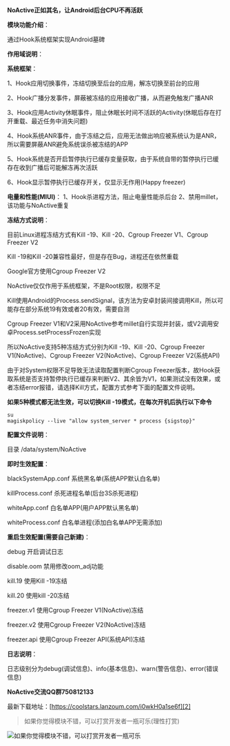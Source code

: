**NoActive正如其名，让Android后台CPU不再活跃**

**模块功能介绍**：

通过Hook系统框架实现Android墓碑

**作用域说明**：

**系统框架**：

1、Hook应用切换事件，冻结切换至后台的应用，解冻切换至前台的应用

2、Hook广播分发事件，屏蔽被冻结的应用接收广播，从而避免触发广播ANR

3、Hook应用Activity休眠事件，阻止休眠长时间不活跃的Activity(休眠后存在打开重载、最近任务中消失问题)

4、Hook系统ANR事件，由于冻结之后，应用无法做出响应被系统认为是ANR，所以需要屏蔽ANR避免系统误杀被冻结的APP

5、Hook系统是否开启暂停执行已缓存变量获取，由于系统自带的暂停执行已缓存在收到广播后可能解冻再次活跃

6、Hook显示暂停执行已缓存开关，仅显示无作用(Happy freezer)

**电量和性能(MIUI)**：
1、Hook杀进程方法，阻止电量性能杀后台
2、禁用millet，该功能与NoActive重复

**冻结方式说明**：

目前Linux进程冻结方式有Kill -19、Kill -20、Cgroup Freezer V1、Cgroup Freezer V2

Kill -19和Kill -20兼容性最好，但是存在Bug，进程还在依然重载

Google官方使用Cgroup Freezer V2

NoActive仅仅作用于系统框架，不是Root权限，权限不足

Kill使用Android的Process.sendSignal，该方法为安卓封装间接调用Kill，所以可能存在部分系统19有效或者20有效，需要自测

Cgroup Freezer V1和V2采用NoActive参考millet自行实现并封装，或V2调用安卓Process.setProcessFrozen实现

所以NoActive支持5种冻结方式分别为Kill -19、Kill -20、Cgroup Freezer V1(NoActive)、Cgroup Freezer V2(NoActive)、Cgroup Freezer V2(系统API)

由于对System权限不足导致无法读取配置判断Cgroup Freezer版本，故Hook获取系统是否支持暂停执行已缓存来判断V2、其余皆为V1，如果测试没有效果，或者冻结error报错，请选择Kill方式，配置方式参考下面的配置文件说明。

**如果5种模式都无法生效，可以切换Kill -19模式，在每次开机后执行以下命令**

    su
    magiskpolicy --live "allow system_server * process {sigstop}"

**配置文件说明**：

目录 /data/system/NoActive

**即时生效配置**：

blackSystemApp.conf 系统黑名单(系统APP默认白名单)

killProcess.conf 杀死进程名单(后台3S杀死进程)

whiteApp.conf 白名单APP(用户APP默认黑名单)

whiteProcess.conf 白名单进程(添加白名单APP无需添加)

**重启生效配置(需要自己新建)**：

debug 开启调试日志

disable.oom 禁用修改oom_adj功能

kill.19 使用Kill -19冻结

kill.20 使用kill -20冻结

freezer.v1 使用Cgroup Freezer V1(NoActive)冻结

freezer.v2 使用Cgroup Freezer V2(NoActive)冻结

freezer.api 使用Cgroup Freezer API(系统API)冻结

**日志说明**：

日志级别分为debug(调试信息)、info(基本信息)、warn(警告信息)、error(错误信息)

**NoActive交流QQ群750812133**

最新下载地址：[https://coolstars.lanzoum.com/i0wkH0a1se6f][2]


> 如果你觉得模块不错，可以打赏开发者一瓶可乐(理性打赏)

![如果你觉得模块不错，可以打赏开发者一瓶可乐][1]



  [1]: https://m.360buyimg.com/babel/jfs/t1/112365/9/29244/36766/62e68cadE30683ff1/c4e6d9ef81b69e3c.jpg
  [2]: https://coolstars.lanzoum.com/i0wkH0a1se6f
